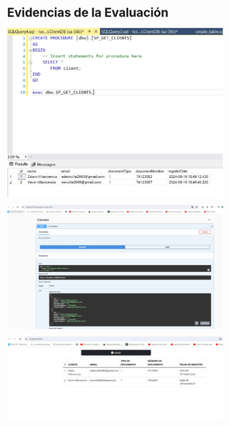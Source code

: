 # Evidencias de la Evaluación

![alt text](evidencia_sp.JPG)

![alt text](evidencia_backend.JPG)

![alt text](evidencia_frontend.JPG)